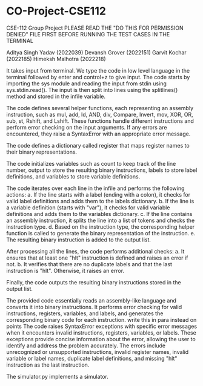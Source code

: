 # CO-Project-CSE112
CSE-112 Group Project
PLEASE READ THE "DO THIS FOR PERMISSION DENIED" FILE FIRST BEFORE RUNNING THE TEST CASES IN THE TERMINAL

Aditya Singh Yadav (2022039)
Devansh Grover (2022151)
Garvit Kochar (2022185)
Himeksh Malhotra (2022218)

It takes input from terminal. We type the code in low level language in the terminal followed by enter and control+z to give input. The code starts by importing the sys module and reading the input from stdin using sys.stdin.read(). The input is then split into lines using the splitlines() method and stored in the infile variable.

The code defines several helper functions, each representing an assembly instruction, such as mul, add, ld, AND, div, Compare, Invert, mov, XOR, OR, sub, st, Rshift, and Lshift. These functions handle different instructions and perform error checking on the input arguments. If any errors are encountered, they raise a SyntaxError with an appropriate error message.

The code defines a dictionary called register that maps register names to their binary representations.

The code initializes variables such as count to keep track of the line number, output to store the resulting binary instructions, labels to store label definitions, and variables to store variable definitions.

The code iterates over each line in the infile and performs the following actions:
        a. If the line starts with a label (ending with a colon), it checks for valid label definitions and adds them to the labels dictionary.
        b. If the line is a variable definition (starts with "var"), it checks for valid variable definitions and adds them to the variables dictionary.
        c. If the line contains an assembly instruction, it splits the line into a list of tokens and checks the instruction type.
        d. Based on the instruction type, the corresponding helper function is called to generate the binary representation of the instruction.
        e. The resulting binary instruction is added to the output list.

After processing all the lines, the code performs additional checks:
        a. It ensures that at least one "hlt" instruction is defined and raises an error if not.
        b. It verifies that there are no duplicate labels and that the last instruction is "hlt". Otherwise, it raises an error.

Finally, the code outputs the resulting binary instructions stored in the output list.

The provided code essentially reads an assembly-like language and converts it into binary instructions. It performs error checking for valid instructions, registers, variables, and labels, and generates the corresponding binary code for each instruction. write this in para instead on points
The code raises SyntaxError exceptions with specific error messages when it encounters invalid instructions, registers, variables, or labels. These exceptions provide concise information about the error, allowing the user to identify and address the problem accurately. The errors include unrecognized or unsupported instructions, invalid register names, invalid variable or label names, duplicate label definitions, and missing "hlt" instruction as the last instruction.

The simulator.py implements a simulator.
